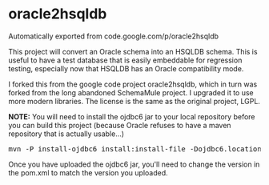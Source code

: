 # oracle2hsqldb
Automatically exported from code.google.com/p/oracle2hsqldb

This project will convert an Oracle schema into an HSQLDB schema. This is useful to have a test database that is easily embeddable for regression testing, especially now that HSQLDB has an Oracle compatibility mode.

I forked this from the google code project oracle2hsqldb, which in turn was forked from the long abandoned SchemaMule project. I upgraded it to use more modern libraries. The license is the same as the original project, LGPL.

**NOTE:** You will need to install the ojdbc6 jar to your local repository before you can build this project (because Oracle refuses to have a maven repository that is actually usable...)

<pre>mvn -P install-ojdbc6 install:install-file -Dojdbc6.location=&lt;path_to_jar&gt; -Dojdbc6.version=&lt;version&gt;</pre>

Once you have uploaded the ojdbc6 jar, you'll need to change the version in the pom.xml to match the version you uploaded.
